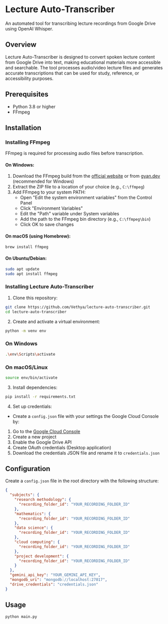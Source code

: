 # Lecture Auto-Transcriber

An automated tool for transcribing lecture recordings from Google Drive using OpenAI Whisper.

## Overview

Lecture Auto-Transcriber is designed to convert spoken lecture content from Google Drive into text, making educational materials more accessible and searchable. The tool processes audio/video lecture files and generates accurate transcriptions that can be used for study, reference, or accessibility purposes.

## Prerequisites

- Python 3.8 or higher
- FFmpeg

## Installation

### Installing FFmpeg

FFmpeg is required for processing audio files before transcription.

#### On Windows:

1. Download the FFmpeg build from the [official website](https://ffmpeg.org/download.html) or from [gyan.dev](https://www.gyan.dev/ffmpeg/builds/) (recommended for Windows)
2. Extract the ZIP file to a location of your choice (e.g., `C:\ffmpeg`)
3. Add FFmpeg to your system PATH:
   - Open "Edit the system environment variables" from the Control Panel
   - Click "Environment Variables"
   - Edit the "Path" variable under System variables
   - Add the path to the FFmpeg bin directory (e.g., `C:\ffmpeg\bin`)
   - Click OK to save changes

#### On macOS (using Homebrew):

```sh
brew install ffmpeg
```

#### On Ubuntu/Debian:

```sh
sudo apt update
sudo apt install ffmpeg
```

### Installing Lecture Auto-Transcriber

1. Clone this repository:

```sh
git clone https://github.com/Vethya/lecture-auto-transcriber.git
cd lecture-auto-transcriber
```

2. Create and activate a virtual environment:

```sh
python -m venv env
```

### On Windows

```sh
.\env\Scripts\activate
```

### On macOS/Linux

```sh
source env/bin/activate
```

3. Install dependencies:

```sh
pip install -r requirements.txt
```

4. Set up credentials:

- Create a `config.json` file with your settings
  the Google Cloud Console by:

1. Go to the [Google Cloud Console](https://console.cloud.google.com/)
2. Create a new project
3. Enable the Google Drive API
4. Create OAuth credentials (Desktop application)
5. Download the credentials JSON file and rename it to `credentials.json`

## Configuration

Create a `config.json` file in the root directory with the following structure:

```json
{
  "subjects": {
    "research methodology": {
      "recording_folder_id": "YOUR_RECORDING_FOLDER_ID"
    },
    "mathematics": {
      "recording_folder_id": "YOUR_RECORDING_FOLDER_ID"
    },
    "data science": {
      "recording_folder_id": "YOUR_RECORDING_FOLDER_ID"
    },
    "cloud computing": {
      "recording_folder_id": "YOUR_RECORDING_FOLDER_ID"
    },
    "project development": {
      "recording_folder_id": "YOUR_RECORDING_FOLDER_ID"
    }
  },
  "gemini_api_key": "YOUR_GEMINI_API_KEY",
  "mongodb_uri": "mongodb://localhost:27017",
  "drive_credentials": "credentials.json"
}
```

## Usage

```sh
python main.py
```
